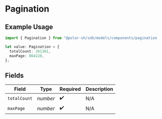 # Pagination

## Example Usage

```typescript
import { Pagination } from "@polar-sh/sdk/models/components/pagination.js";

let value: Pagination = {
  totalCount: 261361,
  maxPage: 864228,
};
```

## Fields

| Field              | Type               | Required           | Description        |
| ------------------ | ------------------ | ------------------ | ------------------ |
| `totalCount`       | *number*           | :heavy_check_mark: | N/A                |
| `maxPage`          | *number*           | :heavy_check_mark: | N/A                |